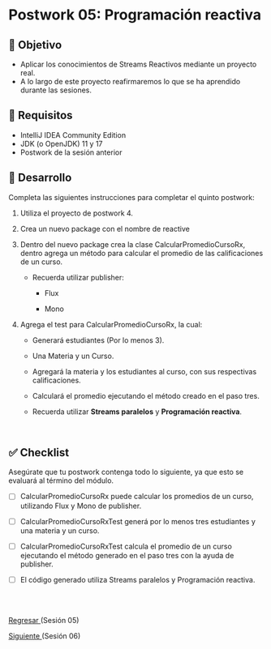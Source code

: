 # Postwork 05: Programación reactiva

## 🎩 Objetivo 

- Aplicar los conocimientos de Streams Reactivos mediante un proyecto real.
- A lo largo de este proyecto reafirmaremos lo que se ha aprendido durante las sesiones.

## 🎯 Requisitos 

- IntelliJ IDEA Community Edition
- JDK (o OpenJDK) 11 y 17
- Postwork de la sesión anterior

## 🚀 Desarrollo

Completa las siguientes instrucciones para completar el quinto postwork:

1. Utiliza el proyecto de postwork 4.

2. Crea un nuevo package con el nombre de reactive 

3. Dentro del nuevo package crea la clase CalcularPromedioCursoRx, dentro agrega un método para calcular el promedio de las calificaciones de un curso.

    - Recuerda utilizar publisher:
        
        - Flux

        - Mono

4. Agrega el test para CalcularPromedioCursoRx, la cual:

    - Generará estudiantes (Por lo menos 3).

    - Una Materia y un Curso.
    
    - Agregará la materia y los estudiantes al curso, con sus respectivas calificaciones.

    - Calculará el promedio ejecutando el método creado en el paso tres.

    - Recuerda utilizar **Streams paralelos** y **Programación reactiva**.

<br/>

## ✅ Checklist 

Asegúrate que tu postwork contenga todo lo siguiente, ya que esto se evaluará al término del módulo.

- [ ] CalcularPromedioCursoRx puede calcular los promedios de un curso, utilizando Flux y Mono de publisher.

- [ ] CalcularPromedioCursoRxTest generá por lo menos tres estudiantes y una materia y un curso.

- [ ] CalcularPromedioCursoRxTest calcula el promedio de un curso ejecutando el método generado en el paso tres con la ayuda de publisher.

- [ ] El código generado utiliza Streams paralelos y Programación reactiva.

<br/>
<br/>

[Regresar ](../Readme.md)(Sesión 05)

[Siguiente ](../../Sesion-06/Readme.md)(Sesión 06)